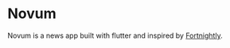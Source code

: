 # Novum

Novum is a news app built with flutter and inspired by [Fortnightly](https://material.io/design/material-studies/fortnightly.html).
